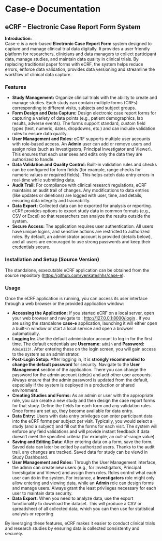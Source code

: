 # Case-e Documentation 

## eCRF – Electronic Case Report Form System

**Introduction:**  
Case-e is a web-based **Electronic Case Report Form** system designed to capture and manage clinical trial data digitally. It provides a user friendly platform for researchers, clinicians and data managers to collect participant data, manage studies, and maintain data quality in clinical trials. By replacing traditional paper forms with eCRF, the system helps reduce errors, enforce data validation, provides data versioning and streamline the workflow of clinical data capture.

### Features  
- **Study Management:** Organize clinical trials with the ability to create and manage studies. Each study can contain multiple forms (CRFs) corresponding to different visits, subjects and subject groups.  
- **Form Design and Data Capture:** Design electronic case report forms for capturing a variety of data points (e.g., patient demographics, lab results, adverse events). The forms support standard, custom field types (text, numeric, dates, dropdowns, etc.) and can include validation rules to ensure data quality.  
- **User Management and Roles:** eCRF supports multiple user accounts with role-based access. An **Admin** user can add or remove users and assign roles (such as Investigators, Principal Investigator and Viewer). This ensures that each user sees and edits only the data they are authorized to handle.  
- **Data Validation and Quality Control:** Built-in validation rules and checks can be configured for form fields (for example, range checks for numeric values or required fields). This helps catch data entry errors in real-time while submitting data. 
- **Audit Trail:** For compliance with clinical research regulations, eCRF maintains an audit trail of changes. Any modifications to data entries (like updates or deletions) are logged with user, time, and details, ensuring data integrity and traceability.  
- **Data Export:** Collected data can be exported for analysis or reporting. eCRF provides options to export study data in common formats (e.g., CSV or Excel) so that researchers can analyze the results outside the system.  
- **Secure Access:** The application requires user authentication. All users have unique logins, and sensitive actions are restricted to authorized roles. By default, an administrator account is provided (details below), and all users are encouraged to use strong passwords and keep their credentials secure.

### Installation and Setup (Source Version)  
The standalone, exxecutable eCRF application can be obtained from the source repository (https://github.com/venkateshhs/case-e). 

### Usage  
Once the eCRF application is running, you can access its user interface through a web browser or the provided application window:

- **Accessing the Application:** If you started eCRF on a local server, open your web browser and navigate to : http://127.0.0.1:8000/login . If you are using the standalone **case-e** application, launching it will either open a built-in window or start a local service and open a browser automatically.  
- **Logging In:** Use the default administrator account to log in for the first time. The default credentials are **Username:** `admin` and **Password:** `Admin123!`.  After entering these on the login screen, you will gain access to the system as an administrator.  
- **Post-Login Setup:** After logging in, it is **strongly recommended to change the default password** for security. Navigate to the **User Management** section of the application. There you can change the password for the admin account (`admin`) and add other user accounts. Always ensure that the admin password is updated from the default, especially if the system is deployed in a production or shared environment.  
- **Creating Studies and Forms:** As an admin or user with the appropriate role, you can create a new study and then design the case report forms for that study. Define the fields for each form and any validation rules. Once forms are set up, they become available for data entry.  
- **Data Entry:** Users with data entry privileges can enter participant data into the eCRF forms per subject per visit. Typically, you would select a study (and a subject) and fill out the forms for each visit. The system will enforce any field validations and will provide instant feedback if data doesn’t meet the specified criteria (for example, an out-of-range value).  
- **Saving and Editing Data:** After entering data on a form, save the form. Saved data can later be edited by authorized users. Thanks to the audit trail, any changes are tracked. Saved data for study can be viewd in Study Dashboard.
- **User Management and Roles:** Through the User Management interface, the admin can create new users (e.g., for Investigators, Principal Investigator and Viewer) and assign them roles. Roles control what each user can do in the system. For instance, a **Investigators** role might only allow entering and viewing data, while an **Admin** role can design forms and manage users. Always grant the least privileges necessary for each user to maintain data security.  
- **Data Export:** When you need to analyze data, use the export functionality to download the dataset. This will  produce a CSV or spreadsheet of all collected data, which you can then use for statistical analysis or reporting.

By leveraging these features, eCRF makes it easier to conduct clinical trials and research studies by ensuring data is collected consistently and securely.
